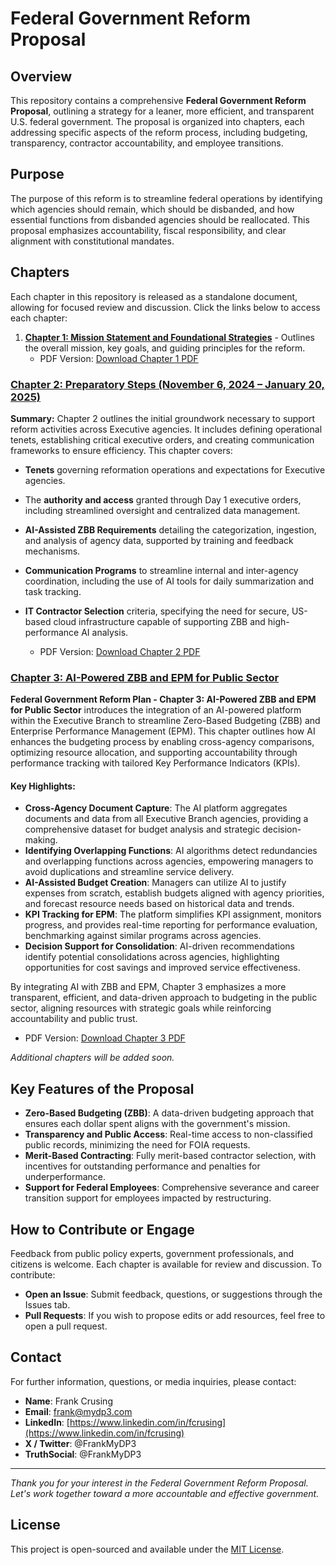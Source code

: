# Federal Government Reform Proposal

## Overview
This repository contains a comprehensive **Federal Government Reform Proposal**, outlining a strategy for a leaner, more efficient, and transparent U.S. federal government. The proposal is organized into chapters, each addressing specific aspects of the reform process, including budgeting, transparency, contractor accountability, and employee transitions.

## Purpose
The purpose of this reform is to streamline federal operations by identifying which agencies should remain, which should be disbanded, and how essential functions from disbanded agencies should be reallocated. This proposal emphasizes accountability, fiscal responsibility, and clear alignment with constitutional mandates.

## Chapters
Each chapter in this repository is released as a standalone document, allowing for focused review and discussion. Click the links below to access each chapter:

1. **[Chapter 1: Mission Statement and Foundational Strategies](https://github.com/fcrusing/Federal-Government-Reform-Proposal/blob/main/Federal_Government_Reform_Chapter_1_Proposal.md)** - Outlines the overall mission, key goals, and guiding principles for the reform.
   - PDF Version: [Download Chapter 1 PDF](https://github.com/fcrusing/Federal-Government-Reform-Proposal/blob/main/Federal_Government_Reform_Chapter_1_Proposal.pdf)

### [Chapter 2: Preparatory Steps (November 6, 2024 – January 20, 2025)](https://github.com/fcrusing/Federal-Government-Reform-Proposal/blob/main/Federal_Government_Reform_Chapter_2_Preparatory_Steps.md)
**Summary:** Chapter 2 outlines the initial groundwork necessary to support reform activities across Executive agencies. It includes defining operational tenets, establishing critical executive orders, and creating communication frameworks to ensure efficiency. This chapter covers:
- **Tenets** governing reformation operations and expectations for Executive agencies.
- The **authority and access** granted through Day 1 executive orders, including streamlined oversight and centralized data management.
- **AI-Assisted ZBB Requirements** detailing the categorization, ingestion, and analysis of agency data, supported by training and feedback mechanisms.
- **Communication Programs** to streamline internal and inter-agency coordination, including the use of AI tools for daily summarization and task tracking.
- **IT Contractor Selection** criteria, specifying the need for secure, US-based cloud infrastructure capable of supporting ZBB and high-performance AI analysis.

   - PDF Version: [Download Chapter 2 PDF](https://github.com/fcrusing/Federal-Government-Reform-Proposal/blob/main/Federal_Government_Reform_Chapter_2_Preparatory_Steps.pdf)

### [Chapter 3: AI-Powered ZBB and EPM for Public Sector](https://github.com/fcrusing/Federal-Government-Reform-Proposal/blob/main/Federal_Government_Reform_Chapter_3_AI_Powered_ZBB_EPM_Public_Sector.md)

**Federal Government Reform Plan - Chapter 3: AI-Powered ZBB and EPM for Public Sector** introduces the integration of an AI-powered platform within the Executive Branch to streamline Zero-Based Budgeting (ZBB) and Enterprise Performance Management (EPM). This chapter outlines how AI enhances the budgeting process by enabling cross-agency comparisons, optimizing resource allocation, and supporting accountability through performance tracking with tailored Key Performance Indicators (KPIs).

#### Key Highlights:
- **Cross-Agency Document Capture**: The AI platform aggregates documents and data from all Executive Branch agencies, providing a comprehensive dataset for budget analysis and strategic decision-making.
- **Identifying Overlapping Functions**: AI algorithms detect redundancies and overlapping functions across agencies, empowering managers to avoid duplications and streamline service delivery.
- **AI-Assisted Budget Creation**: Managers can utilize AI to justify expenses from scratch, establish budgets aligned with agency priorities, and forecast resource needs based on historical data and trends.
- **KPI Tracking for EPM**: The platform simplifies KPI assignment, monitors progress, and provides real-time reporting for performance evaluation, benchmarking against similar programs across agencies.
- **Decision Support for Consolidation**: AI-driven recommendations identify potential consolidations across agencies, highlighting opportunities for cost savings and improved service effectiveness.

By integrating AI with ZBB and EPM, Chapter 3 emphasizes a more transparent, efficient, and data-driven approach to budgeting in the public sector, aligning resources with strategic goals while reinforcing accountability and public trust.

  - PDF Version: [Download Chapter 3 PDF](https://github.com/fcrusing/Federal-Government-Reform-Proposal/blob/main/Federal_Government_Reform_Plan_Chapter_3_AI_Powered_ZBB_EPM_Public_Sector.pdf)

*Additional chapters will be added soon.*

## Key Features of the Proposal
- **Zero-Based Budgeting (ZBB)**: A data-driven budgeting approach that ensures each dollar spent aligns with the government's mission.
- **Transparency and Public Access**: Real-time access to non-classified public records, minimizing the need for FOIA requests.
- **Merit-Based Contracting**: Fully merit-based contractor selection, with incentives for outstanding performance and penalties for underperformance.
- **Support for Federal Employees**: Comprehensive severance and career transition support for employees impacted by restructuring.

## How to Contribute or Engage
Feedback from public policy experts, government professionals, and citizens is welcome. Each chapter is available for review and discussion. To contribute:
- **Open an Issue**: Submit feedback, questions, or suggestions through the Issues tab.
- **Pull Requests**: If you wish to propose edits or add resources, feel free to open a pull request.

## Contact
For further information, questions, or media inquiries, please contact:

- **Name**: Frank Crusing
- **Email**: frank@mydp3.com
- **LinkedIn**: [https://www.linkedin.com/in/fcrusing](https://www.linkedin.com/in/fcrusing)
- **X / Twitter**: @FrankMyDP3
- **TruthSocial**: @FrankMyDP3

---

*Thank you for your interest in the Federal Government Reform Proposal. Let's work together toward a more accountable and effective government.*

## License

This project is open-sourced and available under the [MIT License](./LICENSE).
